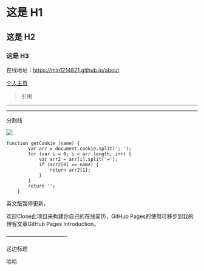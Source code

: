 # 这是 H1 #

## 这是 H2 ##

### 这是 H3 ######

在线地址：<a href="https://min1214821.github.io/about">https://min1214821.github.io/about</a>

 [个人主页](https://min1214821.github.io/about)

>引用

***
- - -
分割线

<img src="https://camo.githubusercontent.com/dfb04ad1700b3cdeda8ebd7513ebb54e26f16bda/68747470733a2f2f7365676d656e746661756c742e636f6d2f696d672f625671564574">




<pre><code>function getCookie (name) {
		var arr = document.cookie.split('; ');
		for (var i = 0; i < arr.length; i++) {
			var arr2 = arr[i].split('=');
			if (arr2[0] == name) {
				return arr2[1];
			}
		}
		return '';
	}
</code></pre>

英文版暂停更新。

欢迎Clone此项目来构建你自己的在线简历，GitHub Pages的使用可移步到我的博客文章GitHub Pages Introduction。

———————————-


这边标题


哈哈
